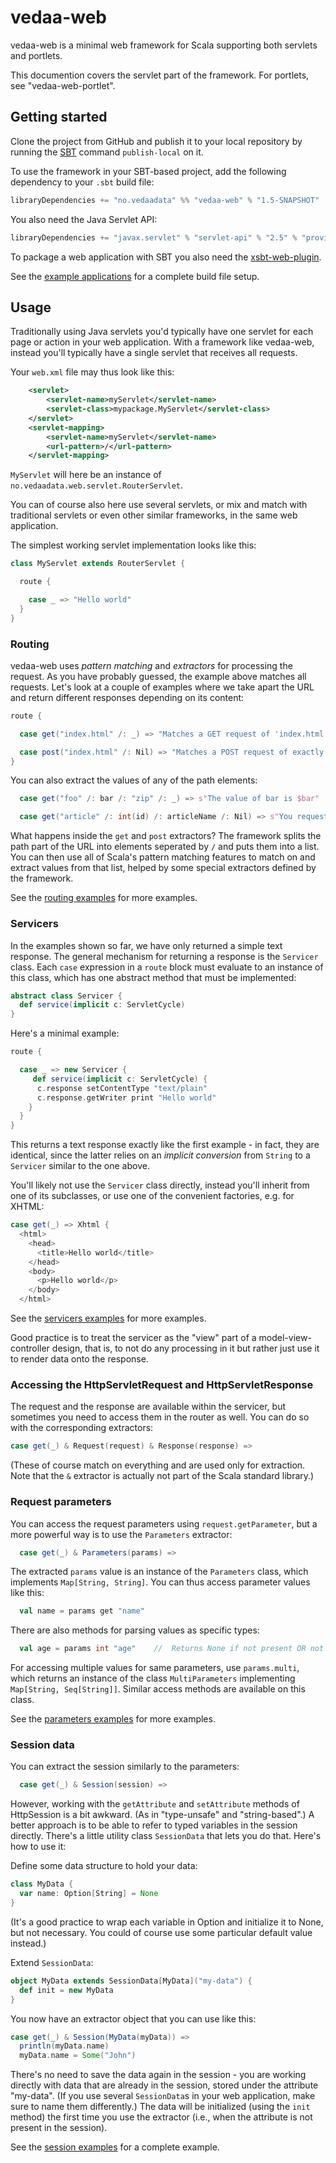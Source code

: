 # vedaa-web

vedaa-web is a minimal web framework for Scala supporting both servlets and portlets.

This documention covers the servlet part of the framework. For portlets, see "vedaa-web-portlet".

## Getting started

Clone the project from GitHub and publish it to your local repository by running the [SBT](http://www.scala-sbt.org/) command `publish-local` on it.

To use the framework in your SBT-based project, add the following dependency to your `.sbt` build file:

```scala
libraryDependencies += "no.vedaadata" %% "vedaa-web" % "1.5-SNAPSHOT"
```
You also need the Java Servlet API:

```scala
libraryDependencies += "javax.servlet" % "servlet-api" % "2.5" % "provided"
```
To package a web application with SBT you also need the [xsbt-web-plugin](https://github.com/JamesEarlDouglas/xsbt-web-plugin).

See the [example applications](https://github.com/kavedaa/vedaa-web-examples/tree/master/examples-applications) for a complete build file setup.

## Usage

Traditionally using Java servlets you'd typically have one servlet for each page or action in your web application. With a framework like vedaa-web, instead you'll typically have a single servlet that receives all requests.

Your `web.xml` file may thus look like this:

```xml
    <servlet>
        <servlet-name>myServlet</servlet-name>
        <servlet-class>mypackage.MyServlet</servlet-class>
    </servlet>
    <servlet-mapping>
        <servlet-name>myServlet</servlet-name>
        <url-pattern>/</url-pattern>
    </servlet-mapping>
```
`MyServlet` will here be an instance of `no.vedaadata.web.servlet.RouterServlet`. 

You can of course also here use several servlets, or mix and match with traditional servlets or even other similar frameworks, in the same web application. 

The simplest working servlet implementation looks like this:

```scala
class MyServlet extends RouterServlet {

  route {

    case _ => "Hello world"
  }
}
```

### Routing

vedaa-web uses *pattern matching* and *extractors* for processing the request. As you have probably guessed, the example above matches all requests. Let's look at a couple of examples where we take apart the URL and return different responses depending on its content:

```scala
route {

  case get("index.html" /: _) => "Matches a GET request of 'index.html' followed by anything"

  case post("index.html" /: Nil) => "Matches a POST request of exactly 'index.html'"
}
```

You can also extract the values of any of the path elements:

```scala
  case get("foo" /: bar /: "zip" /: _) => s"The value of bar is $bar"

  case get("article" /: int(id) /: articleName /: Nil) => s"You requested the article with id $id and name $articleName"
```

What happens inside the `get` and `post` extractors? The framework splits the path part of the URL into elements seperated by `/` and puts them into a list. You can then use all of Scala's pattern matching features to match on and extract values from that list, helped by some special extractors defined by the framework.

See the [routing examples](https://github.com/kavedaa/vedaa-web-examples/blob/master/examples-features/src/main/scala/no/vedaadata/web/examples/routing.scala) for more examples.

### Servicers

In the examples shown so far, we have only returned a simple text response.  The general mechanism for returning a response is the `Servicer` class. Each `case` expression in a `route` block must evaluate to an instance of this class, which has one abstract method that must be implemented:

```scala
abstract class Servicer {
  def service(implicit c: ServletCycle)
}
```
Here's a minimal example:

```scala
route {

  case _ => new Servicer {
     def service(implicit c: ServletCycle) {
      c.response setContentType "text/plain"
      c.response.getWriter print "Hello world"
    }  
  }
}
```

This returns a text response exactly like the first example - in fact, they are identical, since the latter relies on an *implicit conversion* from `String` to a `Servicer` similar to the one above.

You'll likely not use the `Servicer` class directly, instead you'll inherit from one of its subclasses, or use one of the convenient factories, e.g. for XHTML:

```scala
case get(_) => Xhtml {
  <html>
    <head>
      <title>Hello world</title>
    </head>
    <body>
      <p>Hello world</p>
    </body>
  </html>
```

See the [servicers examples](https://github.com/kavedaa/vedaa-web-examples/blob/master/examples-features/src/main/scala/no/vedaadata/web/examples/servicers.scala) for more examples.

Good practice is to treat the servicer as the "view" part of a model-view-controller design, that is, to not do any processing in it but rather just use it to render data onto the response.

### Accessing the HttpServletRequest and HttpServletResponse

The request and the response are available within the servicer, but sometimes you need to access them in the router as well. You can do so with the corresponding extractors:

```scala
case get(_) & Request(request) & Response(response) => 
```
(These of course match on everything and are used only for extraction. Note that the `&` extractor is actually not part of the Scala standard library.)

### Request parameters

You can access the request parameters using `request.getParameter`, but a more powerful way is to use the  `Parameters` extractor:

```scala
  case get(_) & Parameters(params) => 
```
  
The extracted `params` value is an instance of the `Parameters` class, which implements `Map[String, String]`. You can thus access parameter values like this:

```scala
  val name = params get "name"
```

There are also methods for parsing values as specific types:

```scala
  val age = params int "age"	//	Returns None if not present OR not parsable as Int
```

For accessing multiple values for same parameters, use `params.multi`, which returns an instance of the class `MultiParameters` implementing `Map[String, Seq[String]]`. Similar access methods are available on this class.

See the [parameters examples](https://github.com/kavedaa/vedaa-web-examples/blob/master/examples-features/src/main/scala/no/vedaadata/web/examples/parameters.scala) for more examples.

### Session data

You can extract the session similarly to the parameters:

```scala
  case get(_) & Session(session) =>
```

However, working with the `getAttribute` and `setAttribute` methods of HttpSession is a bit awkward. (As in "type-unsafe" and "string-based".) A better approach is to be able to refer to typed variables in the session directly. There's a little utility class `SessionData` that lets you do that. Here's how to use it:

Define some data structure to hold your data:

```scala
class MyData {
  var name: Option[String] = None
}
```
(It's a good practice to wrap each variable in Option and initialize it to None, but not necessary. You could of course use some particular default value instead.)

Extend `SessionData`:

```scala
object MyData extends SessionData[MyData]("my-data") {
  def init = new MyData
}
```
You now have an extractor object that you can use like this:

```scala
case get(_) & Session(MyData(myData)) =>
  println(myData.name)
  myData.name = Some("John")
```

There's no need to save the data again in the session - you are working directly with data that are already in the session, stored under the attribute "my-data". (If you use several `SessionData`s in your web application, make sure to name them differently.) The data will be initialized (using the `init` method) the first time you use the extractor (i.e., when the attribute is not present in the session).

See the [session examples](https://github.com/kavedaa/vedaa-web-examples/blob/master/examples-features/src/main/scala/no/vedaadata/web/examples/session.scala) for a complete example.

